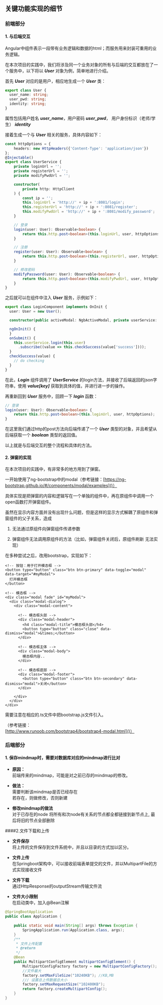 ## 关键功能实现的细节

### 前端部分

#### 1. 与后端交互

Angular中组件表示一段带有业务逻辑和数据的html；而服务用来封装可重用的业务逻辑。

在本次项目的实践中，我们将涉及同一个业务对象的所有与后端的交互都放在了一个服务中，以下将以 ***User*** 对象为例，简单地进行介绍。

首先 ***User*** 对应的是用户，相应地生成一个 ***User*** 类：

``` typescript
export class User {
  user_name: string;
  user_pwd: string;
  identity: string;
}
```

属性包括用户姓名 ***user_name***，用户密码 ***user_pwd***， 用户身份标识（老师/学生） ***identity***

接着生成一个与 ***User*** 相关的服务，具体内容如下：

``` typescript
const httpOptions = {
    headers: new HttpHeaders({'Content-Type': 'application/json'})
};
@Injectable()
export class UserService {
    private loginUrl = '';
    private registerUrl = '';
    private modifyPwdUrl = '';

    constructor(
        private http: HttpClient
    ) {
        const ip = '';
        this.loginUrl = 'http://' + ip + ':8081/login';
        this.registerUrl = 'http://' + ip + ':8081/register';
        this.modifyPwdUrl = 'http://' + ip + ':8081/modify_password';
    }

    // 登录
    login(user: User): Observable<boolean> {
        return this.http.post<boolean>(this.loginUrl, user, httpOptions);
    }

    // 注册
    register(user: User): Observable<boolean> {
        return this.http.post<boolean>(this.registerUrl, user, httpOptions);
    }

    // 修改密码
    modifyPassword(user: User): Observable<boolean> {
        return this.http.post<boolean>(this.modifyPwdUrl, user, httpOptions);
    }
}
```
之后就可以在组件中注入 ***User*** 服务，示例如下：

``` typescript
export class LoginComponent implements OnInit {
  user: User = new User();

  constructor(public activeModal: NgbActiveModal, private userService: UserService) { }

  ngOnInit() {
  }
  onSubmit() {
    this.userService.login(this.user)
      .subscribe((value => this.checkSuccess(value['success'])));
  }
  checkSuccess(value) {
    // do checking
  }
}
```

在此，***Login*** 组件调用了 ***UserService*** 的login方法，并接收了后端返回的json字符串，使用 ***value[key]*** 获取到具体的值，并进行进一步的操作。

再重新回到 ***User*** 服务中，回顾一下 ***login*** 函数：

``` typescript
// 登录
login(user: User): Observable<boolean> {
    return this.http.post<boolean>(this.loginUrl, user, httpOptions);
}
```

在这里我们通过http的post方法向后端传递了一个 ***User*** 类型的对象，并且希望从后端获取一个 ***boolean*** 类型的返回值。

以上就是与后端交互的整个流程和具体的方法。

#### 2. 弹窗的实现

在本次项目的实践中，有非常多的地方用到了弹窗。

一开始使用了ng-bootstrap中的modal（参考链接：[https://ng-bootstrap.github.io/#/components/modal/examples]()）

具体实现是把弹窗的内容和逻辑写在一个单独的组件中，再在原组件中调用一个open函数打开弹窗组件。

虽然在显示内容方面并没有出现什么问题，但是这样的显示方式解耦了原组件和弹窗组件的父子关系，造成

1. 无法通过原组件向弹窗组件传递参数 

2. 弹窗组件无法调用原组件的方法（比如，弹窗组件关闭后，原组件刷新 无法实现） 

在多种尝试之后，改用bootstrap，实现如下：

``` bootstrap4
<!-- 按钮：用于打开模态框 -->
<button type="button" class="btn btn-primary" data-toggle="modal" data-target="#myModal">
  打开模态框
</button>
 
<!-- 模态框 -->
<div class="modal fade" id="myModal">
  <div class="modal-dialog">
    <div class="modal-content">
 
      <!-- 模态框头部 -->
      <div class="modal-header">
        <h4 class="modal-title">模态框头部</h4>
        <button type="button" class="close" data-dismiss="modal">&times;</button>
      </div>
 
      <!-- 模态框主体 -->
      <div class="modal-body">
        模态框内容..
      </div>
 
      <!-- 模态框底部 -->
      <div class="modal-footer">
        <button type="button" class="btn btn-secondary" data-dismiss="modal">关闭</button>
      </div>
 
    </div>
  </div>
</div>
```

需要注意在相应的.ts文件中把bootstrap.js文件引入。

（参考链接：[http://www.runoob.com/bootstrap4/bootstrap4-modal.html]()）


### 后端部分

#### 1. 保存mindmap时，需要对数据库对应的mindmap进行比对
* **原因：**
<br>前端传来的mindmap，可能是对之前已存的mindmap的修改。

* **做法：**
<br>需要判断该mindmap是否已经存在
<br>若存在，则做修改，否则新建

* **修改mindmap的做法**
<br>对于已存在的node 将所有和次node有关系的节点都全都链接到新节点上,
最后将旧的节点全部删除

####2.文件下载和上传
* **文件保存**
<br>将上传的文件保存到文件系统中，并且以目录的方式加以区分。
* **文件上传**
<br>在Springboot架构中，可以接收前端表单提交的文件，并以MultipartFile的方式实现接收文件

* **文件下载**
<br>通过HttpResponse的outputStream传输文件流

* **文件大小限制**
<br>在启动类中，加入@Bean注解

```java
@SpringBootApplication  
public class Application {  
  
    public static void main(String[] args) throws Exception {  
        SpringApplication.run(Application.class, args);  
    }  
    /**  
     * 文件上传配置  
     * @return  
     */  
    @Bean  
    public MultipartConfigElement multipartConfigElement() {  
        MultipartConfigFactory factory = new MultipartConfigFactory();  
        //文件最大  
        factory.setMaxFileSize("10240KB"); //KB,MB  
        /// 设置总上传数据总大小  
        factory.setMaxRequestSize("102400KB");  
        return factory.createMultipartConfig();  
    }  
} 
```